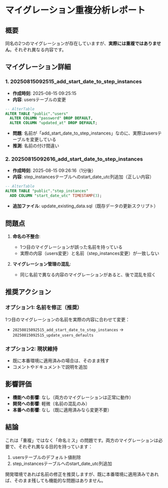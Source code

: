 # マイグレーション重複分析レポート

## 概要
同名の2つのマイグレーションが存在していますが、**実際には重複ではありません**。それぞれ異なる内容です。

## マイグレーション詳細

### 1. 20250815092515_add_start_date_to_step_instances
- **作成時刻**: 2025-08-15 09:25:15
- **内容**: usersテーブルの変更
```sql
-- AlterTable
ALTER TABLE "public"."users" 
  ALTER COLUMN "password" DROP DEFAULT,
  ALTER COLUMN "updated_at" DROP DEFAULT;
```
- **問題**: 名前が「add_start_date_to_step_instances」なのに、実際はusersテーブルを変更している
- **推測**: 名前の付け間違い

### 2. 20250815092616_add_start_date_to_step_instances  
- **作成時刻**: 2025-08-15 09:26:16（1分後）
- **内容**: step_instancesテーブルへのstart_date_utc列追加（正しい内容）
```sql
-- AlterTable
ALTER TABLE "public"."step_instances" 
  ADD COLUMN "start_date_utc" TIMESTAMP(3);
```
- **追加ファイル**: update_existing_data.sql（既存データの更新スクリプト）

## 問題点

1. **命名の不整合**: 
   - 1つ目のマイグレーションが誤った名前を持っている
   - 実際の内容（users変更）と名前（step_instances変更）が一致しない

2. **マイグレーション管理の混乱**:
   - 同じ名前で異なる内容のマイグレーションがあると、後で混乱を招く

## 推奨アクション

### オプション1: 名前を修正（推奨）
1つ目のマイグレーションの名前を実際の内容に合わせて変更：
- `20250815092515_add_start_date_to_step_instances` 
  → `20250815092515_update_users_defaults`

### オプション2: 現状維持
- 既に本番環境に適用済みの場合は、そのまま残す
- コメントやドキュメントで説明を追加

## 影響評価

- **機能への影響**: なし（両方のマイグレーションは正常に動作）
- **開発への影響**: 軽微（名前の混乱のみ）
- **本番への影響**: なし（既に適用済みなら変更不要）

## 結論

これは「重複」ではなく「命名ミス」の問題です。両方のマイグレーションは必要で、それぞれ異なる目的を持っています：
1. usersテーブルのデフォルト値削除
2. step_instancesテーブルへのstart_date_utc列追加

開発環境であれば名前の修正を推奨しますが、既に本番環境に適用済みであれば、そのまま残しても機能的な問題はありません。